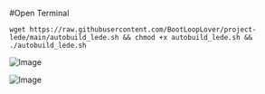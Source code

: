 #Open Terminal
```
wget https://raw.githubusercontent.com/BootLoopLover/project-lede/main/autobuild_lede.sh && chmod +x autobuild_lede.sh && ./autobuild_lede.sh
```


![Image](https://github.com/user-attachments/assets/b493a374-c244-4bab-bd05-4f6b1b8d86e8)

![Image](https://github.com/user-attachments/assets/52eb2851-77d2-4191-9df5-c194b69480e7)



